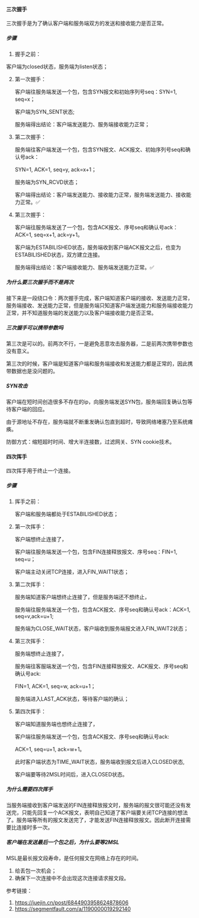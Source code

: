 #### 三次握手

三次握手是为了确认客户端和服务端双方的发送和接收能力是否正常。

##### 步骤

1.  握手之前：

   客户端为closed状态，服务端为listen状态；

2. 第一次握手：

   客户端往服务端发送一个包，包含SYN报文和初始序列号seq：SYN=1, seq=x；

   客户端为SYN_SENT状态;

   服务端得出结论：客户端发送能力、服务端接收能力正常； 

3. 第二次握手：

   服务端往客户端发送一个包，包含SYN报文、ACK报文、初始序列号seq和确认号ack：

   SYN=1, ACK=1, seq=y, ack=x+1；

   服务端为SYN_RCVD状态；

   客户端得出结论：客户端发送能力、接收能力正常，服务端发送能力、接收能力正常。✅

4. 第三次握手：

   客户端往服务端发送了一个包，包含ACK报文、序号seq和确认号ack：ACK=1, seq=x+1, ack=y+1。

   客户端为ESTABILISHED状态，服务端收到客户端ACK报文之后，也变为ESTABILISHED状态，双方建立连接。

   服务端得出结论：客户端接收能力、服务端发送能力正常。✅



##### 为什么要三次握手而不是两次

接下来是一段绕口令：两次握手完成，客户端知道客户端的接收、发送能力正常，服务端接收、发送能力正常，但是服务端只知道客户端发送能力和服务端接收能力正常，并不知道服务端的发送能力以及客户端接收能力是否正常。



##### 三次握手可以携带参数吗

第三次是可以的。前两次不行，一是避免恶意攻击服务器，二是前两次携带参数也没有意义。

第三次的时候，客户端是知道客户端和服务端接收和发送能力都是正常的，因此携带数据也是没问题的。



##### SYN攻击

客户端在短时间创造很多不存在的ip，向服务端发送SYN包，服务端回复确认包等待客户端的回应。

由于源地址不存在，服务端就不断重发确认包直到超时，导致网络堵塞乃至系统瘫痪。

防御方式：缩短超时时间、增大半连接数，过滤网关、SYN cookie技术。



#### 四次挥手

四次挥手用于终止一个连接。

##### 步骤

1. 挥手之前：

   客户端和服务端都处于ESTABILISHED状态；

2. 第一次挥手：

   客户端想终止连接了，

   客户端往服务端发送一个包，包含FIN连接释放报文、序号seq：FIN=1, seq=u；

   客户端主动关闭TCP连接，进入FIN_WAIT1状态；

3. 第二次挥手：

   服务端知道客户端想终止连接了，但是服务端还不想终止，

   服务端往服务端发送一个包，包含ACK报文、序号seq和确认号ack：ACK=1, seq=v,ack=u+1;

   服务端为CLOSE_WAIT状态，客户端收到服务端报文进入FIN_WAIT2状态；

4. 第三次挥手：

   服务端想终止连接了，

   服务端往客服端发送一个包，包含FIN连接释放报文、ACK报文、序号seq和确认号ack:

   FIN=1, ACK=1, seq=w, ack=u+1；

   服务端进入LAST_ACK状态，等待客户端的确认；

5. 第四次挥手：

   客户端知道服务端也想终止连接了，

   客户端往服务端发送一个包，包含ACK报文、序号seq和确认号ack:

   ACK=1, seq=u+1, ack=w+1。

   此时客户端状态为TIME_WAIT状态，服务端收到报文后进入CLOSED状态,

   客户端要等待2MSL时间后，进入CLOSED状态。



##### 为什么需要四次挥手

当服务端接收到客户端发送的FIN连接释放报文时，服务端的报文很可能还没有发送完，只能先回复一个ACK报文，表明自己知道了客户端要关闭TCP连接的想法了。服务端等所有的报文发送完了，才能发送FIN连接释放报文。因此断开连接需要比连接时多一次。



##### 客户端在发送最后一个包之后，为什么要等2MSL

MSL是最长报文段寿命，是任何报文在网络上存在的时间。

1. 给丢包一次机会；
2. 确保下一次连接中不会出现这次连接请求报文段。



参考链接：

1. https://juejin.cn/post/6844903958624878606
1. https://segmentfault.com/a/1190000019292140

